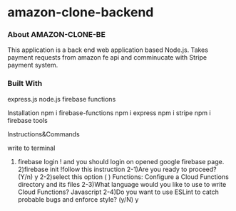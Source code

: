 # amazon-clone-backend

### About AMAZON-CLONE-BE

This application is a back end web application based Node.js. Takes payment requests from amazon fe api and comminucate with Stripe payment system.


### Built With
express.js
node.js
firebase functions

Installation
npm i firebase-functions
npm i express
npm i stripe
npm i firebase tools

Instructions&Commands

write to terminal
 1) firebase login
 ! and you should login on opened google firebase page.
 2)firebase init
 !follow this instruction 
  2-1)Are you ready to proceed? (Y/n) y
  2-2)select this option ( ) Functions: Configure a Cloud Functions directory and its files
  2-3)What language would you like to use to write Cloud Functions? Javascript
  2-4)Do you want to use ESLint to catch probable bugs and enforce style? (y/N) y
